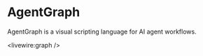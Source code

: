 # AgentGraph

AgentGraph is a visual scripting language for AI agent workflows.

<livewire:graph />
